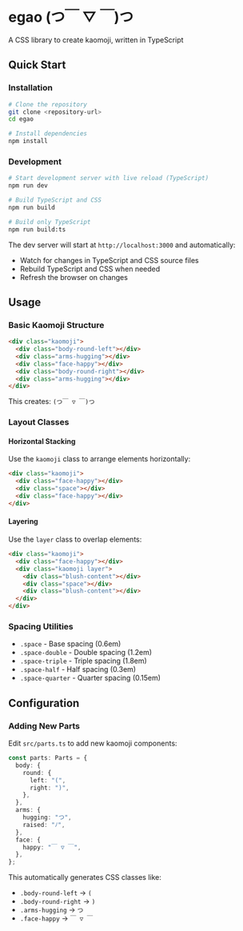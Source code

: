 # egao (つ￣ ▽ ￣)つ

A CSS library to create kaomoji, written in TypeScript

## Quick Start

### Installation

```bash
# Clone the repository
git clone <repository-url>
cd egao

# Install dependencies
npm install
```

### Development

```bash
# Start development server with live reload (TypeScript)
npm run dev

# Build TypeScript and CSS
npm run build

# Build only TypeScript
npm run build:ts
```

The dev server will start at `http://localhost:3000` and automatically:

- Watch for changes in TypeScript and CSS source files
- Rebuild TypeScript and CSS when needed
- Refresh the browser on changes

## Usage

### Basic Kaomoji Structure

```html
<div class="kaomoji">
  <div class="body-round-left"></div>
  <div class="arms-hugging"></div>
  <div class="face-happy"></div>
  <div class="body-round-right"></div>
  <div class="arms-hugging"></div>
</div>
```

This creates: `(つ￣ ▽ ￣)つ`

### Layout Classes

#### Horizontal Stacking

Use the `kaomoji` class to arrange elements horizontally:

```html
<div class="kaomoji">
  <div class="face-happy"></div>
  <div class="space"></div>
  <div class="face-happy"></div>
</div>
```

#### Layering

Use the `layer` class to overlap elements:

```html
<div class="kaomoji">
  <div class="face-happy"></div>
  <div class="kaomoji layer">
    <div class="blush-content"></div>
    <div class="space"></div>
    <div class="blush-content"></div>
  </div>
</div>
```

### Spacing Utilities

- `.space` - Base spacing (0.6em)
- `.space-double` - Double spacing (1.2em)
- `.space-triple` - Triple spacing (1.8em)
- `.space-half` - Half spacing (0.3em)
- `.space-quarter` - Quarter spacing (0.15em)

## Configuration

### Adding New Parts

Edit `src/parts.ts` to add new kaomoji components:

```typescript
const parts: Parts = {
  body: {
    round: {
      left: "(",
      right: ")",
    },
  },
  arms: {
    hugging: "つ",
    raised: "ﾉ",
  },
  face: {
    happy: "￣ ▽ ￣",
  },
};
```

This automatically generates CSS classes like:

- `.body-round-left` → `(`
- `.body-round-right` → `)`
- `.arms-hugging` → `つ`
- `.face-happy` → `￣ ▽ ￣`

